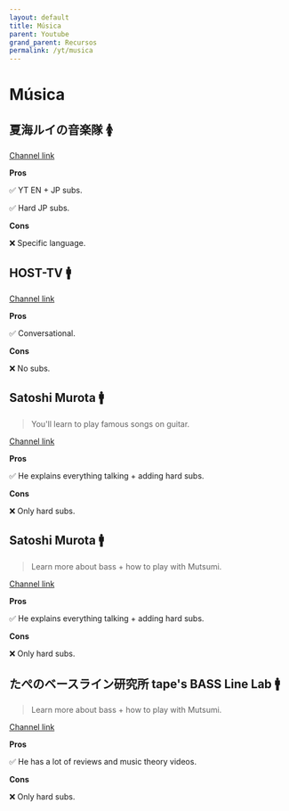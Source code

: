 ```yaml
---
layout: default
title: Música
parent: Youtube
grand_parent: Recursos
permalink: /yt/musica
---
```


# Música

## 夏海ルイの音楽隊 🚺

[Channel link](https://www.youtube.com/@RuiNatsumiMusic)

**Pros**

✅ YT EN + JP subs.

✅ Hard JP subs.

**Cons**

❌ Specific language.

## HOST-TV 🚹

[Channel link](https://www.youtube.com/@hosttvCH)

**Pros**

✅ Conversational.

**Cons**

❌ No subs.

## Satoshi Murota 🚹

> You'll learn to play famous songs on guitar.

[Channel link](https://www.youtube.com/watch?v=iB1PU7kLFNw)

**Pros**

✅ He explains everything talking + adding hard subs.

**Cons**

❌ Only hard subs.

## Satoshi Murota 🚹

> Learn more about bass + how to play with Mutsumi.

[Channel link](https://www.youtube.com/@mutsumi8623)

**Pros**

✅ He explains everything talking + adding hard subs.

**Cons**

❌ Only hard subs.

## たぺのベースライン研究所 tape's BASS Line Lab 🚹

> Learn more about bass + how to play with Mutsumi.

[Channel link](https://www.youtube.com/@basslinelab)

**Pros**

✅ He has a lot of reviews and music theory videos.

**Cons**

❌ Only hard subs.
